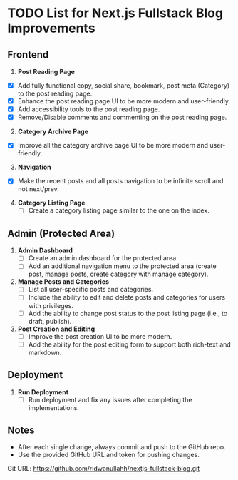 
# TODO List for Next.js Fullstack Blog Improvements

## Frontend
1. **Post Reading Page**
- [x] Add fully functional copy, social share, bookmark, post meta (Category) to the post reading page.
- [x] Enhance the post reading page UI to be more modern and user-friendly.
- [x] Add accessibility tools to the post reading page.
- [x] Remove/Disable comments and commenting on the post reading page.

2. **Category Archive Page**
- [x] Improve all the category archive page UI to be more modern and user-friendly.

3. **Navigation**
- [x] Make the recent posts and all posts navigation to be infinite scroll and not next/prev.

4. **Category Listing Page**
   - [ ] Create a category listing page similar to the one on the index.

## Admin (Protected Area)
1. **Admin Dashboard**
   - [ ] Create an admin dashboard for the protected area.
   - [ ] Add an additional navigation menu to the protected area (create post, manage posts, create category with manage category).

2. **Manage Posts and Categories**
   - [ ] List all user-specific posts and categories.
   - [ ] Include the ability to edit and delete posts and categories for users with privileges.
   - [ ] Add the ability to change post status to the post listing page (i.e., to draft, publish).

3. **Post Creation and Editing**
   - [ ] Improve the post creation UI to be more modern.
   - [ ] Add the ability for the post editing form to support both rich-text and markdown.

## Deployment
1. **Run Deployment**
   - [ ] Run deployment and fix any issues after completing the implementations.

## Notes
- After each single change, always commit and push to the GitHub repo.
- Use the provided GitHub URL and token for pushing changes.

Git URL: https://github.com/ridwanullahh/nextjs-fullstack-blog.git
